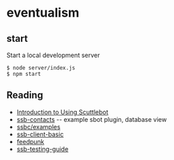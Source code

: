 # eventualism 

## start
Start a local development server

    $ node server/index.js
    $ npm start


## Reading
* [Introduction to Using Scuttlebot](https://ssbc.github.io/docs/scuttlebot/tutorial.html)
* [ssb-contacts](https://github.com/ssbc/ssb-contacts/blob/master/index.js) -- example sbot plugin, database view
* [ssbc/examples](https://github.com/ssbc/examples)
* [ssb-client-basic](https://github.com/mixmix/ssb-client-basic)
* [feedpunk](https://github.com/staltz/feedpunk)
* [ssb-testing-guide](https://github.com/ssbc/ssb-testing-guide)

